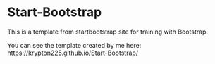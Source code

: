 # Start-Bootstrap
This is a template from startbootstrap site for training with Bootstrap.

You can see the template created by me here: https://krypton225.github.io/Start-Bootstrap/
